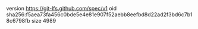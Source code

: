 version https://git-lfs.github.com/spec/v1
oid sha256:f5aea73fa456c0bde5e4e81e907f52aebb8eefbd8d22ad2f3bd6c7b18c6798fb
size 4989
